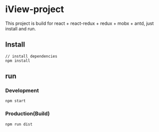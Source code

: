 # iView-project

This project is build for react + react-redux + redux + mobx + antd, just install and run.

## Install
```bush
// install dependencies
npm install
```
## run
### Development
```bush
npm start
```
### Production(Build)
```bush
npm run dist
```
